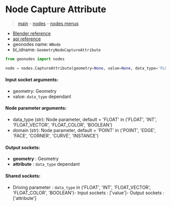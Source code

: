 # Node Capture Attribute

> [main](../structure.md) - [nodes](nodes.md) - [nodes menus](nodes_menus.md)

- [Blender reference](https://docs.blender.org/manual/en/latest/modeling/geometry_nodes/attribute/capture_attribute.html)
- [api reference](https://docs.blender.org/api/current/bpy.types.GeometryNodeCaptureAttribute.html)
- geonodes name: `WNode`
- bl_idname: `GeometryNodeCaptureAttribute`

```python
from geonodes import nodes

node = nodes.CaptureAttribute(geometry=None, value=None, data_type='FLOAT', domain='POINT')
```

#### Input socket arguments:

- geometry: Geometry
- value: `data_type` dependant

#### Node parameter arguments:

- data_type (str): Node parameter, default = 'FLOAT' in ('FLOAT', 'INT', 'FLOAT_VECTOR', 'FLOAT_COLOR', 'BOOLEAN')
- domain (str): Node parameter, default = 'POINT' in ('POINT', 'EDGE', 'FACE', 'CORNER', 'CURVE', 'INSTANCE')

#### Output sockets:

- **geometry** : Geometry
- **attribute** : ``data_type`` dependant

#### Shared sockets:

- Driving parameter : ``data_type`` in ('FLOAT', 'INT', 'FLOAT_VECTOR', 'FLOAT_COLOR', 'BOOLEAN')- Input sockets  : ['value']- Output sockets : ['attribute']